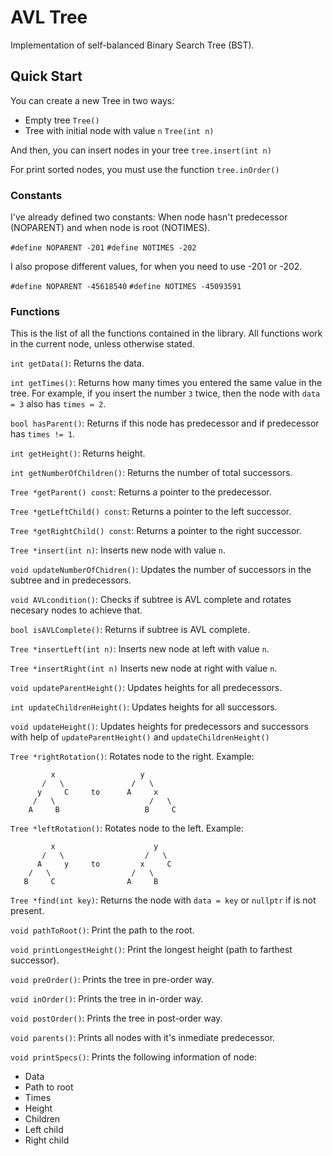 # AVL Tree
Implementation of self-balanced Binary Search Tree (BST).

## Quick Start
  You can create a new Tree in two ways:
  - Empty tree `Tree()`
  - Tree with initial node with value `n` `Tree(int n)`

  And then, you can insert nodes in your tree `tree.insert(int n)`

  For print sorted nodes, you must use the function `tree.inOrder()`

### Constants
  I've already defined two constants: When node hasn't predecessor (NOPARENT) and when node is root (NOTIMES).

  `#define NOPARENT -201`
  `#define NOTIMES -202`

  I also propose different values, for when you need to use -201 or -202.

  `#define NOPARENT -45618540`
  `#define NOTIMES -45093591`

### Functions
  This is the list of all the functions contained in the library.
  All functions work in the current node, unless otherwise stated.

  `int getData()`: Returns the data.

  `int getTimes()`: Returns how many times you entered the same value in the tree. For example, if you insert the
  number `3` twice, then the node with `data = 3` also has `times = 2`.

  `bool hasParent()`: Returns if this node has predecessor and if predecessor has `times != 1`.

  `int getHeight()`: Returns height.

  `int getNumberOfChildren()`: Returns the number of total successors.

  `Tree *getParent() const`: Returns a pointer to the predecessor.

  `Tree *getLeftChild() const`: Returns a pointer to the left successor.

  `Tree *getRightChild() const`: Returns a pointer to the right successor.

  `Tree *insert(int n)`: Inserts new node with value `n`.

  `void updateNumberOfChidren()`: Updates the number of successors in the subtree and in predecessors.

  `void AVLcondition()`: Checks if subtree is AVL complete and rotates necesary nodes to achieve that.

  `bool isAVLComplete()`: Returns if subtree is AVL complete.

  `Tree *insertLeft(int n)`: Inserts new node at left with value `n`.

  `Tree *insertRight(int n)` Inserts new node at right with value `n`.

  `void updateParentHeight()`: Updates heights for all predecessors.

  `int updateChildrenHeight()`: Updates heights for all successors.

  `void updateHeight()`: Updates heights for predecessors and successors with help of `updateParentHeight()` and
  `updateChildrenHeight()`

  `Tree *rightRotation()`: Rotates node to the right.
  Example:
  ```
           x                   y
         /   \               /   \
        y     C     to      A     x
       /   \                     /   \
      A     B                   B     C
  ```

  `Tree *leftRotation()`: Rotates node to the left.
  Example:
  ```
           x                      y
         /   \                  /   \
        A     y     to         x     C
      /   \                  /   \
     B     C                A     B
  ```

  `Tree *find(int key)`: Returns the node with `data = key` or `nullptr` if is not present.

  `void pathToRoot()`: Print the path to the root.

  `void printLongestHeight()`: Print the longest height (path to farthest successor).

  `void preOrder()`: Prints the tree in pre-order way.

  `void inOrder()`: Prints the tree in in-order way.

  `void postOrder()`: Prints the tree in post-order way.

  `void parents()`: Prints all nodes with it's inmediate predecessor.

  `void printSpecs()`: Prints the following information of node:
  - Data
  - Path to root
  - Times
  - Height
  - Children
  - Left child
  - Right child
